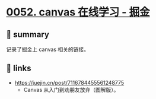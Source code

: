 # [0052. canvas 在线学习 - 掘金](https://github.com/Tdahuyou/canvas/tree/main/0052.%20canvas%20%E5%9C%A8%E7%BA%BF%E5%AD%A6%E4%B9%A0%20-%20%E6%8E%98%E9%87%91)


## 📝 summary

记录了掘金上 canvas 相关的链接。

## 🔗 links

- https://juejin.cn/post/7116784455561248775
  - Canvas 从入门到劝朋友放弃（图解版）。